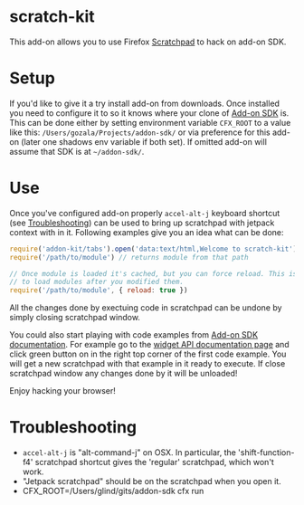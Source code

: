 # scratch-kit

This add-on allows you to use Firefox [Scratchpad][] to hack on add-on SDK.

# Setup

If you'd like to give it a try install add-on from downloads. Once installed
you need to configure it to so it knows where your clone of [Add-on SDK] is.
This can be done either by setting environment variable `CFX_ROOT` to a value
like this: `/Users/gozala/Projects/addon-sdk/` or via preference for this
add-on (later one shadows env variable if both set). If omitted add-on will
assume that SDK is at `~/addon-sdk/`.

# Use

Once you've configured add-on properly `accel-alt-j` keyboard shortcut (see
[Troubleshooting](#Troubleshooting)) can be used to bring up scratchpad with
jetpack context with in it. Following examples give you an idea what can be
done:

```js
require('addon-kit/tabs').open('data:text/html,Welcome to scratch-kit')
require('/path/to/module') // returns module from that path

// Once module is loaded it's cached, but you can force reload. This is useful
// to load modules after you modified them.
require('/path/to/module', { reload: true })
```

All the changes done by exectuing code in scratchpad can be undone by simply
closing scratchpad window.

You could also start playing with code examples from
[Add-on SDK documentation][]. For example go to the
[widget API documentation page][] and click green button on in the right top
corner of the first code example. You will get a new scratchpad with that
example in it ready to execute. If close scratchpad window any changes done
by it will be unloaded!

Enjoy hacking your browser!

# Troubleshooting

* `accel-alt-j` is "alt-command-j" on OSX.  In particular, the 'shift-function-f4' scratchpad shortcut
gives the 'regular' scratchpad, which won't work.
* "Jetpack scratchpad" should be on the scratchpad when you open it. 
* CFX_ROOT=/Users/glind/gits/addon-sdk  cfx run

[Scratchpad]:https://developer.mozilla.org/en/Tools/Scratchpad
[Add-on SDK]:https://github.com/mozilla/addon-sdk
[Add-on SDK documentation]:https://addons.mozilla.org/en-US/developers/docs/sdk/latest/
[widget API documentation page]:https://addons.mozilla.org/en-US/developers/docs/sdk/latest/packages/addon-kit/widget.html
